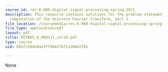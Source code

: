 ```yaml
---
course_id: res-6-008-digital-signal-processing-spring-2011
description: This resource contains solutions for the problem statements related to
  computation of the discrete Fourier transform, part 2.
file_location: /coursemedia/res-6-008-digital-signal-processing-spring-2011/60afc58da9ae3ffd042f672a1b642f81_MITRES_6_008S11_sol19.pdf
file_type: application/pdf
layout: pdf
title: MITRES_6_008S11_sol19.pdf
type: course
uid: 60afc58da9ae3ffd042f672a1b642f81

---
```

None